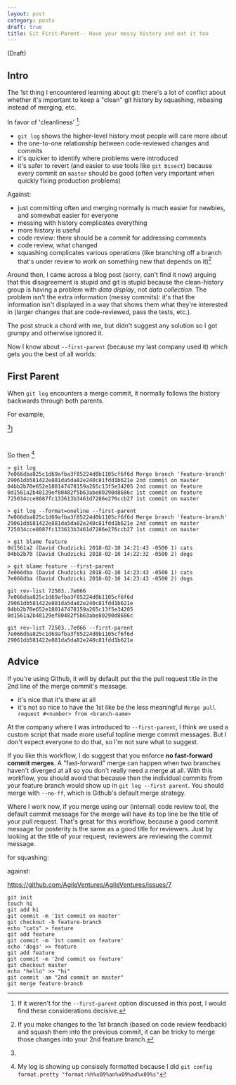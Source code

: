 ```yaml
---
layout: post
category: posts
draft: true
title: Git First-Parent-- Have your messy history and eat it too
---
```


(Draft)

## Intro

The 1st thing I encountered learning about git: there's a lot of conflict about whether it's important to keep a "clean" git history by squashing, rebasing instead of merging, etc.

In favor of 'cleanliness' [^1]:

- `git log` shows the higher-level history most people will care more about
- the one-to-one relationship between code-reviewed changes and commits
- it's quicker to identify where problems were introduced
- it's safer to revert (and easier to use tools like `git bisect`) because every commit on `master` should be good (often very important when quickly fixing production problems)

Against:

- just committing often and merging normally is much easier for newbies, and somewhat easier for everyone
- messing with history complicates everything
- more history is useful
- code review: there should be a commit for addressing comments
- code review, what changed
- squashing complicates various operations (like branching off a branch that's under review to work on something new that depends on it)[^2]

Around then, I came across a blog post (sorry, can't find it now) arguing that this disagreement is stupid and git is stupid because the clean-history group is having a problem with *data display*, not *data collection*. The problem isn't the extra information (messy commits): it's that the information isn't displayed in a way that shows them what they're interested in (larger changes that are code-reviewed, pass the tests, etc.).

The post struck a chord with me, but didn't suggest any solution so I got grumpy and otherwise ignored it.

Now I know about `--first-parent` (because my last company used it) which gets you the best of all worlds:

## First Parent

When `git log` encounters a merge commit, it normally follows the history backwards through both parents. 

For example, 

[^3]]

# 

So then [^4]

```
> git log
7e066dba825c1d69afba3f85224d0b1105cf6f6d Merge branch 'feature-branch'
29061db581422e881da5da82e240c81fdd1b621e 2nd commit on master
04bb2b70e652e180147478159a265c13f5e34205 2nd commit on feature
0d1561a2b48129ef80482f5b63abe80290d8686c 1st commit on feature
725034cce8087fc133613b3461d7286e276ccb27 1st commit on master
```


```
> git log --format=oneline --first-parent
7e066dba825c1d69afba3f85224d0b1105cf6f6d Merge branch 'feature-branch'
29061db581422e881da5da82e240c81fdd1b621e 2nd commit on master
725034cce8087fc133613b3461d7286e276ccb27 1st commit on master
```


```
> git blame feature
0d1561a2 (David Chudzicki 2018-02-10 14:21:43 -0500 1) cats
04bb2b70 (David Chudzicki 2018-02-10 14:22:32 -0500 2) dogs
```

```
> git blame feature --first-parent
7e066dba (David Chudzicki 2018-02-10 14:23:43 -0500 1) cats
7e066dba (David Chudzicki 2018-02-10 14:23:43 -0500 2) dogs
```

```
git rev-list 72503..7e066
7e066dba825c1d69afba3f85224d0b1105cf6f6d
29061db581422e881da5da82e240c81fdd1b621e
04bb2b70e652e180147478159a265c13f5e34205
0d1561a2b48129ef80482f5b63abe80290d8686c
```

```
git rev-list 72503..7e066 --first-parent
7e066dba825c1d69afba3f85224d0b1105cf6f6d
29061db581422e881da5da82e240c81fdd1b621e
```


## Advice

If you're using Github, it will by default put the the pull request title in the 2nd line of the merge commit's message.

  - it's nice that it's there at all
  - it's not so nice to have the 1st like be the less meaningful `Merge pull request #<number> from <branch-name>`

At the company where I was introduced to `--first-parent`, I think we used a custom script that made more useful topline merge commit messages. But I don't expect everyone to do that, so I'm not sure what to suggest.

If you like this workflow, I do suggest that you enforce **no fast-forward commit merges**. A "fast-forward" merge can happen when two branches haven't diverged at all so you don't really need a merge at all. With this workflow, you should avoid that because then the individual commits from your feature branch would show up in `git log --first parent`. You should merge with `--no-ff`, which is Github's default merge strategy. 

Where I work now, if you merge using our (internal) code review tool, the default commit message for the merge will have its top line be the title of your pull request. That's great for this workflow, because a good commit message for posterity is the same as a good title for reviewers. Just by looking at the title of your request, reviewers are reviewing the commit message.









for squashing:


against:


https://github.com/AgileVentures/AgileVentures/issues/7


[^1]: If it weren't for the `--first-parent` option discussed in this post, I would find these considerations decisive.

[^2]: If you make changes to the 1st branch (based on code review feedback) and squash them into the previous commit, it can be tricky to merge those changes into your 2nd feature branch.

[^3]:
```
git init
touch hi
git add hi
git commit -m '1st commit on master'
git checkout -b feature-branch
echo "cats" > feature
git add feature
git commit -m '1st commit on feature'
echo 'dogs' >> feature
git add feature
git commit -m '2nd commit on feature'
git checkout master
echo "hello" >> "hi"
git commit -am "2nd commit on master"
git merge feature-branch
```

[^4]: My log is showing up consisely formatted because I did `git config format.pretty "format:%h%x09%an%x09%ad%x09%s"`